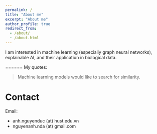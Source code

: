 ```yaml
---
permalink: /
title: "About me"
excerpt: "About me"
author_profile: true
redirect_from: 
  - /about/
  - /about.html
---
```


I am interested in machine learning (especially graph neural networks), explainable AI, and their application in biological data.



======
My quotes:

> Machine learning models would like to search for similarity.





Contact
======
Email:
- anh.nguyenduc (at) hust.edu.vn
- nguyenanh.nda (at) gmail.com